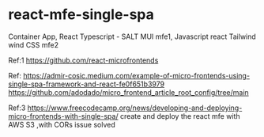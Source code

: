 # react-mfe-single-spa
Container App, React Typescript - SALT MUI mfe1, Javascript react Tailwind wind CSS mfe2

Ref:1 https://github.com/react-microfrontends

Ref:  https://admir-cosic.medium.com/example-of-micro-frontends-using-single-spa-framework-and-react-fe0f651b3979
https://github.com/adodado/micro_frontend_article_root_config/tree/main


Ref:3 https://www.freecodecamp.org/news/developing-and-deploying-micro-frontends-with-single-spa/
create and deploy the react mfe with AWS S3 ,with CORs issue solved